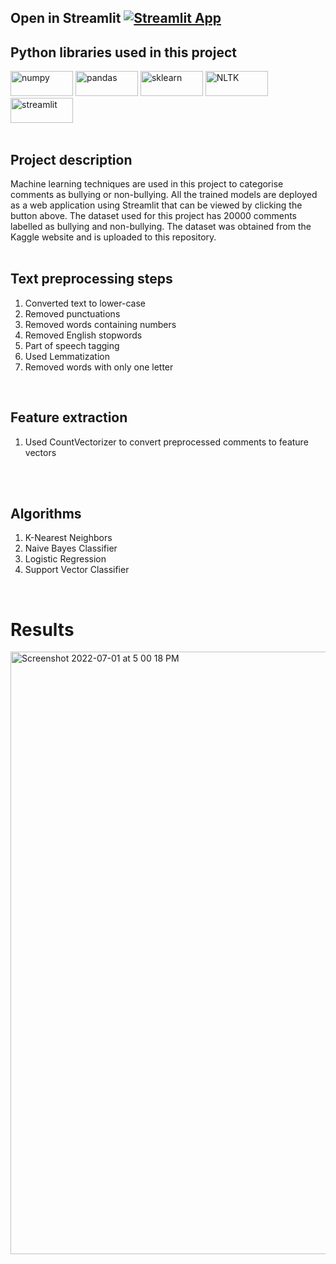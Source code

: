 ## Open in Streamlit [![Streamlit App](https://static.streamlit.io/badges/streamlit_badge_black_white.svg)](https://adwait1291-cyber-bullying-detection-using-ml-algori-main-ml7c1z.streamlitapp.com/)
## Python libraries used in this project 
<img width="100" height="40" alt="numpy" src="https://user-images.githubusercontent.com/76807214/176899012-d1bb1879-fd81-4e94-880f-4e8c48ace2b9.jpeg">    <img width="100" height="40" alt="pandas" src="https://user-images.githubusercontent.com/76807214/176899586-906932d9-5198-4507-87b1-88d5c067d5cc.png">   <img width="100" height="40" alt="sklearn" src="https://user-images.githubusercontent.com/76807214/176899554-6019f8c8-6309-483e-ab58-5580eb89d654.png">    <img width="100" height="40" alt="NLTK" src="https://user-images.githubusercontent.com/76807214/176899561-30aa7eaf-2e33-484a-a02d-93c6a120ac12.png">    <img width="100" height="40" alt="streamlit" src="https://user-images.githubusercontent.com/76807214/176899576-51a820df-6d57-4cdd-8207-47912052c685.png"> 
</br>
<br>

## Project description
Machine learning techniques are used in this project to categorise comments as bullying or non-bullying. All the trained models are deployed as a web application using Streamlit that can be viewed by clicking the button above. The dataset used for this project has 20000 comments labelled as bullying and non-bullying. The dataset was obtained from the Kaggle website and is uploaded to this repository.
</br>
</br>

## Text preprocessing steps 
1. Converted text to lower-case
2. Removed punctuations
3. Removed words containing numbers
4. Removed English stopwords
5. Part of speech tagging
6. Used Lemmatization
7. Removed words with only one letter
</br>

## Feature extraction
1. Used CountVectorizer to convert preprocessed comments to feature vectors
</br>
</br>

## Algorithms
1. K-Nearest Neighbors
2. Naive Bayes Classifier
3. Logistic Regression
4. Support Vector Classifier
</br>

# Results
<img width="964" alt="Screenshot 2022-07-01 at 5 00 18 PM" src="https://user-images.githubusercontent.com/76807214/176891417-1f1c12ee-c35a-45c7-88fb-5221a6dc596f.png">
</br>
</br>
</br>


